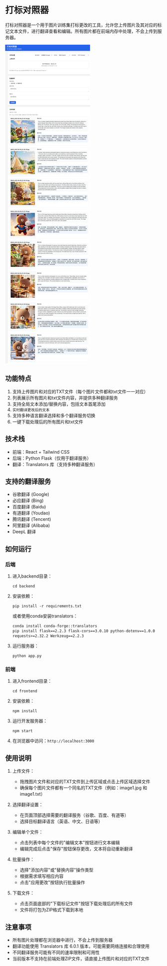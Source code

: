 # 打标对照器

打标对照器是一个用于图片训练集打标更改的工具，允许您上传图片及其对应的标记文本文件，进行翻译查看和编辑。所有图片都在前端内存中处理，不会上传到服务器。

![alt text](assets/image.png)
## 功能特点

1. 支持上传图片和对应的TXT文件（每个图片文件都和txt文件一一对应）
2. 列表展示所有图片和txt文件内容，并提供多种翻译服务
3. 支持全局文本添加/替换内容，包括文本首尾添加
4. `实时翻译更改后的文本`
5. 支持多种语言翻译选择和多个翻译服务切换
6. 一键下载处理后的所有图片和txt文件

## 技术栈

- 前端：React + Tailwind CSS
- 后端：Python Flask（仅用于翻译服务）
- 翻译：Translators 库（支持多种翻译服务）

## 支持的翻译服务

- 谷歌翻译 (Google)
- 必应翻译 (Bing)
- 百度翻译 (Baidu)
- 有道翻译 (Youdao)
- 腾讯翻译 (Tencent)
- 阿里翻译 (Alibaba)
- DeepL 翻译

## 如何运行

### 后端

1. 进入backend目录：
   ```
   cd backend
   ```

2. 安装依赖：
   ```
   pip install -r requirements.txt
   ```
   
   或者使用conda安装translators：
   ```
   conda install conda-forge::translators
   pip install flask==2.2.3 flask-cors==3.0.10 python-dotenv==1.0.0 requests>=2.32.2 Werkzeug==2.2.3
   ```

3. 运行服务器：
   ```
   python app.py
   ```

### 前端

1. 进入frontend目录：
   ```
   cd frontend
   ```

2. 安装依赖：
   ```
   npm install
   ```

3. 运行开发服务器：
   ```
   npm start
   ```

4. 在浏览器中访问：`http://localhost:3000`

## 使用说明

1. 上传文件：
   - 拖拽图片文件和对应的TXT文件到上传区域或点击上传区域选择文件
   - 确保每个图片文件都有一个同名的TXT文件（例如：image1.jpg 和 image1.txt）

2. 选择翻译设置：
   - 在页面顶部选择需要的翻译服务（谷歌、百度、有道等）
   - 选择目标翻译语言（英语、中文、日语等）

3. 编辑单个文件：
   - 点击列表中每个文件的"编辑文本"按钮进行文本编辑
   - 编辑完成后点击"保存"按钮保存更改，文本将自动重新翻译

4. 批量操作：
   - 选择"添加内容"或"替换内容"操作类型
   - 根据需求填写相应内容
   - 点击"应用更改"按钮执行批量操作

5. 下载文件：
   - 点击页面底部的"下载标记文件"按钮下载处理后的所有文件
   - 文件将打包为ZIP格式下载到本地

## 注意事项

- 所有图片处理都在浏览器中进行，不会上传到服务器
- 翻译功能使用 Translators 库 6.0.1 版本，可能需要网络连接和合理使用
- 不同翻译服务可能有不同的速率限制和可用性
- 当前版本不支持在前端处理ZIP文件，请直接上传图片和对应的TXT文件

